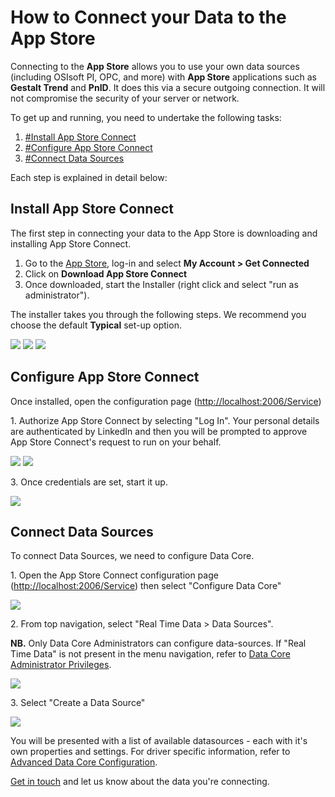 # How to Connect your Data to the App Store

Connecting to the **App Store** allows you to use your own data sources
(including OSIsoft PI, OPC, and more) with **App Store** applications
such as **Gestalt Trend** and **PnID**. It does this via a secure
outgoing connection. It will not compromise the security of your server
or network.

To get up and running, you need to undertake the following tasks:

1.  [\#Install App Store Connect](#Install%20App%20Store%20Connect)
2.  [\#Configure App Store Connect](#Configure%20App%20Store%20Connect)
3.  [\#Connect Data Sources](#Connect%20Data%20Sources)

Each step is explained in detail below:

## Install App Store Connect

The first step in connecting your data to the App Store is downloading
and installing App Store Connect.

1.  Go to the [App Store](http://appstore.intelligentplant.com), log-in
    and select **My Account \> Get Connected**
2.  Click on **Download App Store Connect**
3.  Once downloaded, start the Installer (right click and select "run as
    administrator").

The installer takes you through the following steps. We recommend you
choose the default **Typical** set-up option.

![](/data_core/installdatacore01.png)
![](/data_core/installdatacore02.png)
![](/data_core/installdatacore04.png)

## Configure App Store Connect

Once installed, open the configuration page
(<http://localhost:2006/Service>)

1\. Authorize App Store Connect by selecting "Log In". Your personal
details are authenticated by LinkedIn and then you will be prompted to
approve App Store Connect's request to run on your behalf.

![](/data_core/configureasc01.png) ![](/data_core/configureasc04.png)

3\. Once credentials are set, start it up.

![](/data_core/configureasc03.png)

## Connect Data Sources

To connect Data Sources, we need to configure Data Core.

1\. Open the App Store Connect configuration page
(<http://localhost:2006/Service>) then select "Configure Data Core"

![](/app_store_connect/asc_00.png)

2\. From top navigation, select "Real Time Data \> Data Sources".

**NB.** Only Data Core Administrators can configure data-sources. If
"Real Time Data" is not present in the menu navigation, refer to [Data
Core Administrator
Privileges](/app_store_connect/Data%20Core%20Administrator%20Privileges).

![](/app_store_connect/asc_01.png)

3\. Select "Create a Data Source"

![](/app_store_connect/asc_03.png)

You will be presented with a list of available datasources - each with
it's own properties and settings. For driver specific information, refer
to [Advanced Data Core
Configuration](/data_core/Advanced%20Data%20Core%20Configuration).

[Get in touch](http://www.intelligentplant.com/contact.html) and let us
know about the data you're connecting.

